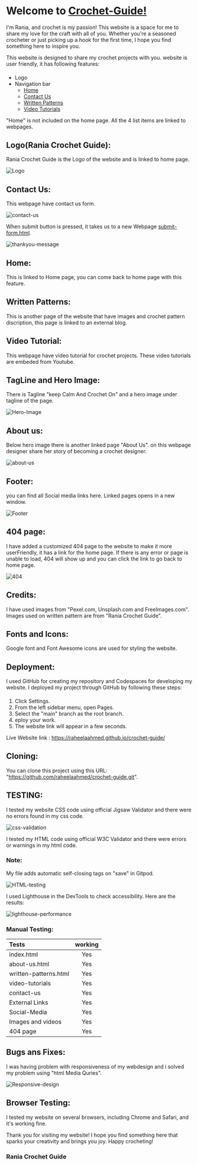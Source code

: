 # Welcome to [Crochet-Guide!](https://raheelaahmed.github.io/crochet-guide/index.html)



I'm Rania, and crochet is my passion! This website is a space for me to share my love for the craft with all of you. Whether you're a seasoned crocheter or just picking up a hook for the first time, I hope you find something here to inspire you.

This website is designed to share my crochet projects with you.
website is user friendly, it has following features:


####
- Logo
- Navigation bar
    - [Home](https://raheelaahmed.github.io/crochet-guide/index.html)
    - [Contact Us](https://raheelaahmed.github.io/crochet-guide/contact-us.html)
    - [Written Patterns](https://raheelaahmed.github.io/crochet-guide/written-patterns.html)
    - [Video Tutorials](https://raheelaahmed.github.io/crochet-guide/video-tutorials.html)


"Home" is not included on the home page. All the 4 list items are linked to webpages.
## Logo(Rania Crochet Guide):
 Rania Crochet Guide is the Logo of the website and is linked to home page.


![Logo](documents/screenshots/logo.png)



## Contact Us:
 This webpage have contact us form.



![contact-us](documents/screenshots/contact-us.png)





When submit button is pressed, it takes us to a new Webpage [submit-form.html](https://raheelaahmed.github.io/crochet-guide/submit-form.html?name=raheela&email=raheela%40gmail.com&message=hjkhj).






![thankyou-message](documents/screenshots/message.png)








## Home: 
This is linked to Home page, you can come back to home page with this feature.


## Written Patterns:
This is another page of the website that have images and  crochet pattern discription, this page is linked to an external blog.




## Video Tutorial:
This  webpage  have video tutorial for crochet projects. These video tutorials are embeded from Youtube.



## TagLine and Hero Image:

There is Tagline "keep Calm And Crochet On" and  a hero image under tagline of the page.



 ![Hero-Image](documents/screenshots/index.png)




## About us:
 
 
 Below hero image there is another linked page "About Us".
 on this webpage designer share her story of becoming a crochet designer.
 



![about-us](documents/screenshots/about-us.png)



## Footer:
 you can find all Social media links here. Linked pages opens in a new window.


 ![Footer](documents/screenshots/footer.png)


 ## 404 page:
  I have added a customized 404 page to the website to make it more userFriendly, it has a link for the home page. If there is any error or page is unable to load, 404 will show up and you can click the link to go back to home page.



 ![404](documents/screenshots/404-page.png)




## Credits:

I have used  images from "Pexel.com, Unsplash.com and FreeImages.com". Images used on written pattern are from "Rania Crochet Guide".



## Fonts and Icons:
 Google font and Font Awesome icons are used for styling the website.



## Deployment:

I used GitHub for creating my repository and Codespaces for developing my website. I deployed my project through GitHub by following these steps:


####

1. Click Settings.
1. From the left sidebar menu, open Pages.
1. Select the "main" branch as the root branch.
1. eploy your work.
1. The website link will appear in a few seconds.


Live Website link : https://raheelaahmed.github.io/crochet-guide/



## Cloning:

 You can clone this project using this URL: "https://github.com/raheelaahmed/crochet-guide.git".








## TESTING: 

I tested my website  CSS code using official Jigsaw Validator and there were no errors found in my css code.






![css-validation](documents/screenshots/css-validator.png)






I tested my HTML code using official W3C Validator and there were errors or warnings in my html code.

### Note: 

My file adds automatic self-closing tags on "save" in Gitpod.





![HTML-testing](documents/screenshots/html-validator.png)











I used Lighthouse in the DevTools to check accessibility. Here are the results:







![lighthouse-performance](documents/screenshots/lighthouse-p.png)




### Manual Testing:


| Tests     | working   |    
| :---      |    :----: |       
| index.html   | Yes      | 
| about-us.html | Yes       | 
|  written-patterns.html|Yes |
| video-tutorials |  Yes|
| contact-us |Yes|
| External Links|  Yes|
| Social-Media |  Yes|
| Images and videos |Yes|
| 404 page |  Yes|






## Bugs ans Fixes:

I was having problem with responsiveness of my webdesign and i solved my problem using "html Media Quries".





![Responsive-design](documents/screenshots/responsiveness.png)


## Browser Testing:
I tested my website on several browsers, including Chrome and Safari, and it's working fine.







Thank you for visiting my website! I hope you find something here that sparks your creativity and brings you joy. Happy crocheting!








### Rania Crochet Guide
